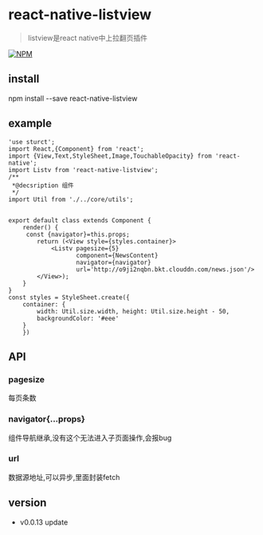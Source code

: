 # react-native-listview

> listview是react native中上拉翻页插件

[![NPM](https://nodei.co/npm/react-native-listview.png)](https://nodei.co/npm/react-native-listview/)

## install
npm install --save react-native-listview




## example
```
'use sturct';
import React,{Component} from 'react';
import {View,Text,StyleSheet,Image,TouchableOpacity} from 'react-native';
import Listv from 'react-native-listview';
/**
 *@decsription 组件
 */
import Util from './../core/utils';


export default class extends Component {
    render() {
     const {navigator}=this.props;
        return (<View style={styles.container}>
            <Listv pagesize={5}
                   component={NewsContent}
                   navigator={navigator}
                   url='http://o9ji2nqbn.bkt.clouddn.com/news.json'/>
        </View>);
    }
}
const styles = StyleSheet.create({
    container: {
        width: Util.size.width, height: Util.size.height - 50,
        backgroundColor: '#eee'
    }
    })
```

## API

### pagesize

 每页条数

### navigator{...props}

组件导航继承,没有这个无法进入子页面操作,会报bug

### url

数据源地址,可以异步,里面封装fetch


## version
- v0.0.13 update